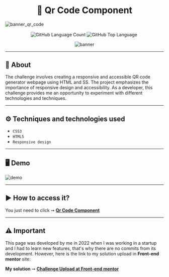 <h1 align="center"> 🚀 Qr Code Component </h1>

![banner_qr_code](https://github.com/salvedojuliao/page_qr-code-component/assets/44206400/f7284971-0124-4e8b-a965-906d0beede74)

<p align="center">
<img alt="GitHub Language Count" align="center" src="https://img.shields.io/github/languages/count/salvedojuliao/page_qr-code-component" />
<img alt="GitHub Top Language" align="center" src="https://img.shields.io/github/languages/top/salvedojuliao/page_qr-code-component" />
<img alt="" align="center" src="https://img.shields.io/github/repo-size/salvedojuliao/page_qr-code-component" />
</p>

<p align="center">
 <img alt="banner" align="center" src="http://img.shields.io/static/v1?label=STATUS&message=%20FINISHED&color=GREEN&style=for-the-badge" />
</p>

***

## 📌 About 
<p>
The challenge involves creating a responsive and accessible QR code generator webpage using HTML and SS. The project emphasizes the importance of responsive design and accessibility. As a developer, this challenge provides me an opportunity to experiment with different technologies and techniques.
</p>

***

## ⚙️ Techniques and technologies used
- ``CSS3``
- ``HTML5``
- ``Responsive design``

***

## 🖥️ Demo  
![demo](https://github.com/salvedojuliao/page_qr-code-component/assets/44206400/38130dc3-800d-4a1e-b1f6-91669d341871)

***

## ▶️ How to access it?
You just need to click ➙ <b><a href="https://jaycesar.github.io/page_qr-code-component/"> Qr Code Component </a></b>

***

## ⚠️ Important
This page was developed by me in 2022 when I was working in a startup and I had to learn new features, that's why there are no commits from its development. However, here is the link to
my solution upload in **Front-end mentor** site:

**My solution** ➙ <b><a href="https://www.frontendmentor.io/solutions/qrcode-component-Bk-QcJZQ9"> Challenge Upload at Front-end mentor </a></b>
